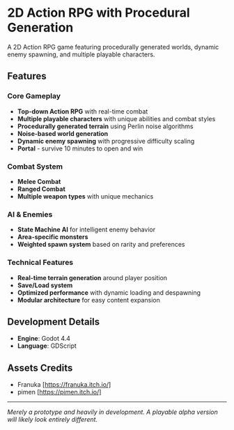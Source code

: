 # 2D Action RPG with Procedural Generation

A 2D Action RPG game featuring procedurally generated worlds, dynamic enemy spawning, and multiple playable characters.

## Features

### Core Gameplay
- **Top-down Action RPG** with real-time combat
- **Multiple playable characters** with unique abilities and combat styles
- **Procedurally generated terrain** using Perlin noise algorithms
- **Noise-based world generation**
- **Dynamic enemy spawning** with progressive difficulty scaling
- **Portal** - survive 10 minutes to open and win

### Combat System
- **Melee Combat**
- **Ranged Combat**
- **Multiple weapon types** with unique mechanics

### AI & Enemies
- **State Machine AI** for intelligent enemy behavior
- **Area-specific monsters**
- **Weighted spawn system** based on rarity and preferences

### Technical Features
- **Real-time terrain generation** around player position
- **Save/Load system**
- **Optimized performance** with dynamic loading and despawning
- **Modular architecture** for easy content expansion

## Development Details

- **Engine**: Godot 4.4
- **Language**: GDScript

## Assets Credits

- Franuka [https://franuka.itch.io/]
- pimen [https://pimen.itch.io/]

---

*Merely a prototype and heavily in development. A playable alpha version will likely look entirely different.*

